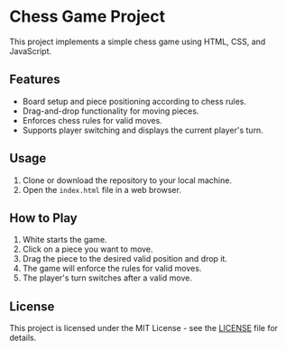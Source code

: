 # Chess Game Project

This project implements a simple chess game using HTML, CSS, and JavaScript.



## Features

- Board setup and piece positioning according to chess rules.
- Drag-and-drop functionality for moving pieces.
- Enforces chess rules for valid moves.
- Supports player switching and displays the current player's turn.

## Usage

1. Clone or download the repository to your local machine.
2. Open the `index.html` file in a web browser.

## How to Play

1. White starts the game.
2. Click on a piece you want to move.
3. Drag the piece to the desired valid position and drop it.
4. The game will enforce the rules for valid moves.
5. The player's turn switches after a valid move.


## License

This project is licensed under the MIT License - see the [LICENSE](LICENSE) file for details.
